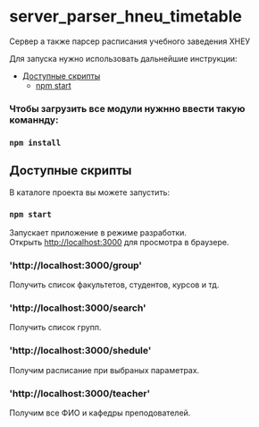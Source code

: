 # server_parser_hneu_timetable

Сервер а также парсер расписания учебного заведения ХНЕУ<br>

Для запуска нужно использовать дальнейшие инструкции:
- [Доступные скрипты](#available-scripts)
  - [npm start](#npm-start)

### Чтобы загрузить все модули нужнно ввести такую команнду:

### `npm install`


## Доступные скрипты
В каталоге проекта вы можете запустить:
### `npm start`

Запускает приложение в режиме разработки.<br>
Открыть [http://localhost:3000](http://localhost:3000) для просмотра в браузере.

### 'http://localhost:3000/group'
Получить список факультетов, студентов, курсов и тд.

### 'http://localhost:3000/search'
Получить список групп.

### 'http://localhost:3000/shedule'
Получим расписание при выбраных параметрах.

### 'http://localhost:3000/teacher'
Получим все ФИО и кафедры преподователей.
